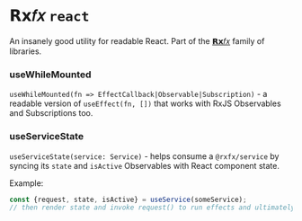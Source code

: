 # 𝗥𝘅𝑓𝑥 `react`

An insanely good utility for readable React. Part of the [𝗥𝘅𝑓𝑥](https://github.com/deanrad/rxfx) family of libraries.

### useWhileMounted
`useWhileMounted(fn => EffectCallback|Observable|Subscription)` - a readable version of `useEffect(fn, [])` that works with RxJS Observables and Subscriptions too.

### useServiceState

`useServiceState(service: Service)` - helps consume a `@rxfx/service` by syncing its `state` and `isActive` Observables with React component state. 

Example: 

```js
const {request, state, isActive} = useService(someService); 
// then render state and invoke request() to run effects and ultimately change state 
```
